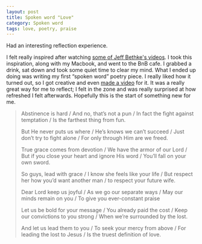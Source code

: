 ```yaml
---
layout: post
title: Spoken word "Love"
category: Spoken word
tags: love, poetry, praise
---
```


Had an interesting reflection experience. 

I felt really inspired after watching [some of Jeff Bethke's videos](http://www.youtube.com/user/bball1989). I took this inspiration, along with my Macbook, and went to the BnB cafe. I grabbed a drink, sat down and took some quiet time to clear my mind. What I ended up doing was writing my first “spoken word” poetry piece. I really liked how it turned out, so I got creative and even [made a video](http://youtu.be/ZPvXsyCDYs0) for it. It was a really great way for me to reflect; I felt in the zone and was really surprised at how refreshed I felt afterwards. Hopefully this is the start of something new for me. 

> Abstinence is hard / And no, that’s not a pun / In fact the fight against temptation / Is the farthest thing from fun.
>
> But He never puts us where / He’s knows we can’t succeed / Just don’t try to fight alone / For only through Him are we freed.
> 
> True grace comes from devotion / We have the armor of our Lord / But if you close your heart and ignore His word / You’ll fall on your own sword.
> 
> So guys, lead with grace / I know she feels like your life / But respect her how you’d want another man / to respect your future wife.
> 
> Dear Lord keep us joyful / As we go our separate ways / May our minds remain on you / To give you ever-constant praise
> 
> Let us be bold for your message / You already paid the cost / Keep our convictions to you strong / When we’re surrounded by the lost.
> 
> And let us lead them to you / To seek your mercy from above / For leading the lost to Jesus / Is the truest definition of love.